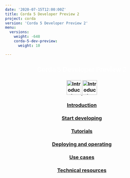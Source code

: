 ```yaml
---
date: '2020-07-15T12:00:00Z'
title: Corda 5 Developer Preview 2
project: corda
version: 'Corda 5 Developer Preview 2'
menu:
  versions:
    weight: -648
    corda-5-dev-preview:
      weight: 10  

---
```

<section class="section" style="text-align:center; color:white; background-image:url('bg-dark.jpg');">
  <h1>
    Corda 5 Developer Preview 2
  </h1>
</section>
<section class="section">
  <div class="row row-cols-1 row-cols-md-2 row-cols-xl-3 g-5">
<!--
  <div class="col">
    <div class="card h-100"  style="text-align: center">
      <div class="card-body">
        <h3 class="card-title">
        <a href="en/get-started.html">
          <img src='{{ "icons/agenda-bookmark.svg" | relURL }}' alt="Get started"  height="48" class="light-only">
          <img src='{{ "icons/agenda-bookmark-white.svg" | relURL }}' alt="Get started"  height="48" class="dark-only">
        </a>
          <span>Title</span></h3>
        <p>.........</p>
      </div>
      <div class="card-footer">
        <a href="5.0-dev-preview-2/release-notes/release-notes-c5dp2.html" class="btn rounded">Button text</a>
      </div>
    </div>
  </div>
-->  
<div class="col">
  <div class="card h-100"  style="text-align: center">
    <div class="card-body">
      <h3 class="card-title">
      <a href="5.0-dev-preview-2/introduction/introduction.html">
          <img src="../../../../../../icons/agenda-bookmark.svg" alt="Introduction"  style="height: 48" class="light-only">
          <img src="../../../../../../icons/agenda-bookmark-white.svg" alt="Introduction"  style="height: 48" class="dark-only">
      <br><br>
        <span>Introduction</span></h3></a>
    </div>
  </div>
</div>
<div class="col">
  <div class="card h-100"  style="text-align: center">
    <div class="card-body">
      <h3 class="card-title">
      <a href="5.0-dev-preview-2/getting-started/installing.html">
        <span>Start developing</span></h3></a>
    </div>
  </div>
</div>
<div class="col">
  <div class="card h-100"  style="text-align: center">
    <div class="card-body">
      <h3 class="card-title">
      <a href="5.0-dev-preview-2/tutorials/overview.html">
        <span>Tutorials</span></h3></a>
    </div>
  </div>
</div>
<div class="col">
  <div class="card h-100"  style="text-align: center">
    <div class="card-body">
      <h3 class="card-title">
      <a href="5.0-dev-preview-2/deploying/overview.html">
        <span>Deploying and operating</span></h3></a>
    </div>
  </div>
</div>
<div class="col">
  <div class="card h-100"  style="text-align: center">
    <div class="card-body">
      <h3 class="card-title">
      <a href="5.0-dev-preview-2/use-cases/overview.html">
        <span>Use cases</span></h3></a>
    </div>
  </div>
</div>
<div class="col">
  <div class="card h-100"  style="text-align: center">
    <div class="card-body">
      <h3 class="card-title">
      <a href="5.0-dev-preview-2/technical-resource/overview.html">
        <span>Technical resources</span></h3></a>
    </div>
  </div>
</div>
</section>
